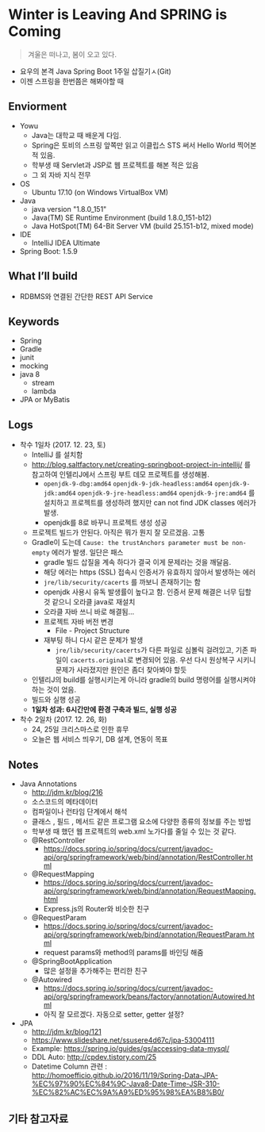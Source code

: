 # Winter is Leaving And SPRING is Coming
> 겨울은 떠나고, 봄이 오고 있다.

- 요우의 본격 Java Spring Boot 1주일 삽질기ㅅ(Git)
- 이젠 스프링을 한번쯤은 해봐야할 때

## Enviorment
  - Yowu
    - Java는 대학교 때 배운게 다임.
    - Spring은 토비의 스프링 앞쪽만 읽고 이클립스 STS 써서 Hello World 찍어본 적 있음.
    - 학부생 때 Servlet과 JSP로 웹 프로젝트를 해본 적은 있음
    - 그 외 자바 지식 전무
  - OS
    - Ubuntu 17.10 (on Windows VirtualBox VM)
  - Java
    - java version "1.8.0_151"
    - Java(TM) SE Runtime Environment (build 1.8.0_151-b12)
    - Java HotSpot(TM) 64-Bit Server VM (build 25.151-b12, mixed mode)
  - IDE
    - IntelliJ IDEA Ultimate
  - Spring Boot: 1.5.9

## What I’ll build
  - RDBMS와 연결된 간단한 REST API Service

## Keywords
  - Spring
  - Gradle
  - junit
  - mocking
  - java 8
    - stream
    - lambda
  - JPA or MyBatis

## Logs
  - 착수 1일차 (2017. 12. 23, 토)
    - IntelliJ 를 설치함
    - http://blog.saltfactory.net/creating-springboot-project-in-intellij/ 를 참고하여 인텔리J에서 스프링 부트 데모 프로젝트를 생성해봄.
      - `openjdk-9-dbg:amd64` `openjdk-9-jdk-headless:amd64` `openjdk-9-jdk:amd64` `openjdk-9-jre-headless:amd64` `openjdk-9-jre:amd64` 를 설치하고 프로젝트를 생성하려 했지만 can not find JDK classes 에러가 발생.
      - openjdk를 8로 바꾸니 프로젝트 생성 성공
    - 프로젝트 빌드가 안된다. 아직은 뭐가 뭔지 잘 모르겠음. 고통
    - Gradle이 도는데 `Cause: the trustAnchors parameter must be non-empty` 에러가 발생. 일단은 패스
      - gradle 빌드 삽질을 계속 하다가 결국 이게 문제라는 것을 깨달음.
      - 해당 에러는 https (SSL) 접속시 인증서가 유효하지 않아서 발생하는 에러
      - `jre/lib/security/cacerts` 를 까보니 존재하기는 함
      - openjdk 사용시 유독 발생률이 높다고 함. 인증서 문제 해결은 너무 딥할 것 같으니 오라클 java로 재설치
      - 오라클 자바 쓰니 바로 해결됨...
      - 프로젝트 자바 버전 변경
        - File - Project Structure
      - 재부팅 하니 다시 같은 문제가 발생
        - `jre/lib/security/cacerts`가 다른 파일로 심볼릭 걸려있고, 기존 파일이 `cacerts.original`로 변경되어 있음. 우선 다시 원상복구 시키니 문제가 사라졌지만 원인은 좀더 찾아봐야 할듯
    - 인텔리J의 build를 실행시키는게 아니라 gradle의 build 명령어를 실행시켜야하는 것이 었음.
    - 빌드와 실행 성공
    - **1일차 성과: 6시간만에 환경 구축과 빌드, 실행 성공**
  - 착수 2일차 (2017. 12. 26, 화)
    - 24, 25일 크리스마스로 인한 휴무
    - 오늘은 웹 서비스 띄우기, DB 설계, 연동이 목표



## Notes
- Java Annotations
  - http://jdm.kr/blog/216
  - 소스코드의 메타데이터
  - 컴파일이나 런타임 단계에서 해석
  - 클래스 , 필드 , 메서드 같은 프로그램 요소에 다양한 종류의 정보를 주는 방법
  - 학부생 때 했던 웹 프로젝트의 web.xml 노가다를 줄일 수 있는 것 같다.
  - @RestController
    - https://docs.spring.io/spring/docs/current/javadoc-api/org/springframework/web/bind/annotation/RestController.html
  - @RequestMapping
    - https://docs.spring.io/spring/docs/current/javadoc-api/org/springframework/web/bind/annotation/RequestMapping.html
    - Express.js의 Router와 비슷한 친구
  - @RequestParam
    - https://docs.spring.io/spring/docs/current/javadoc-api/org/springframework/web/bind/annotation/RequestParam.html
    - request params와 method의 params를 바인딩 해줌
  - @SpringBootApplication
    - 많은 설정을 추가해주는 편리한 친구
  - @Autowired
    - https://docs.spring.io/spring/docs/current/javadoc-api/org/springframework/beans/factory/annotation/Autowired.html
    - 아직 잘 모르겠다. 자동으로 setter, getter 설정?
- JPA
  - http://jdm.kr/blog/121
  - https://www.slideshare.net/ssusere4d67c/jpa-53004111
  - Example: https://spring.io/guides/gs/accessing-data-mysql/
  - DDL Auto: http://cpdev.tistory.com/25
  - Datetime Column 관련 : http://homoefficio.github.io/2016/11/19/Spring-Data-JPA-%EC%97%90%EC%84%9C-Java8-Date-Time-JSR-310-%EC%82%AC%EC%9A%A9%ED%95%98%EA%B8%B0/

## 기타 참고자료
